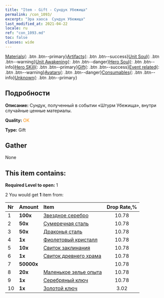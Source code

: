 ```yaml
---
title: "Item - Gift - Сундук Убежища"
permalink: /con_1093/
excerpt: "Эра хаоса  Сундук Убежища"
last_modified_at: 2021-04-22
locale: ru
ref: "con_1093.md"
toc: false
classes: wide
---
```

 [Materials](/ItemsRU/){: .btn .btn--primary}[Artifacts](/ItemsRU/Artifacts/){: .btn .btn--success}[Unit Soul](/ItemsRU/UnitSoul/){: .btn .btn--warning}[Unit Awakening](/ItemsRU/UnitAwakening/){: .btn .btn--danger}[Hero Soul](/ItemsRU/HeroSoul/){: .btn .btn--info}[Hero SKill](/ItemsRU/HeroSkill/){: .btn .btn--primary}[Gift](/ItemsRU/Gift/){: .btn .btn--success}[Event related](/ItemsRU/Events/){: .btn .btn--warning}[Avatars](/ItemsRU/Avatars/){: .btn .btn--danger}[Consumables](/ItemsRU/Consumables/){: .btn .btn--info}[Unknown](/ItemsRU/Unknown/){: .btn .btn--primary}

## Подробности
 **Описание:** Сундук, полученный в событии «Штурм Убежища», внутри случайные ценные материалы.

 **Quality:** <span style="color: #FF8C00">OK</span>

 **Type:** Gift

## Gather

  None

## This item contains:

 **Required Level to open:** 1

 2 You would get **1** item  from:

  | Nr | Amount |     Item    | Drop Rate,% |
  |:---|:-------|:------------|:---------:|
  | 1 |  **100x** | [Звездное серебро](/ru/Items/con_882/) | 10.78 | 
  | 2 |  **50x** | [Сумеречная сталь](/ru/Items/con_881/) | 10.78 | 
  | 3 |  **50x** | [Драконья сталь](/ru/Items/con_880/) | 10.78 | 
  | 4 |  **1x** | [Фиолетовый кристалл](/ru/Items/con_720/) | 10.78 | 
  | 5 |  **10x** | [Свиток заклинания](/ru/Items/con_694/) | 10.78 | 
  | 6 |  **1x** | [Свиток древнего храма](/ru/Items/con_697/) | 10.78 | 
  | 7 |  **50000x** | <i class="fas fa-coins"/> | 10.78 | 
  | 8 |  **20x** | [Маленькое зелье опыта](/ru/Items/con_701/) | 10.78 | 
  | 9 |  **1x** | [Серебряный ключ](/ru/Items/con_693/) | 10.78 | 
  | 10 |  **1x** | [Золотой ключ](/ru/Items/con_783/) | 3.02 | 
